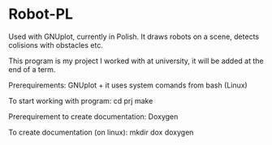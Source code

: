 # Robot-PL
Used with GNUplot, currently in Polish. It draws robots on a scene, detects colisions with obstacles etc.

This program is my project I worked with at university, it will be added at the end of a term.

Prerequirements: GNUplot + it uses system comands from bash (Linux)

To start working with program:
cd prj
make

Prerequirement to create documentation: Doxygen

To create documentation (on linux):
mkdir dox
doxygen
